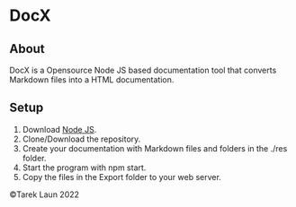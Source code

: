 # DocX

## About
DocX is a Opensource Node JS based documentation tool that converts Markdown files into a HTML documentation.

## Setup

1. Download [Node JS](https://nodejs.org).
2. Clone/Download the repository.
3. Create your documentation with Markdown files and folders in the ./res folder.
4. Start the program with npm start.
5. Copy the files in the Export folder to your web server.

©Tarek Laun 2022